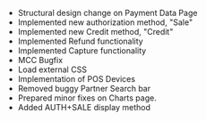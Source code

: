 - Structural design change on Payment Data Page
- Implemented new authorization method, "Sale"
- Implemented new Credit method, "Credit"
- Implemented Refund functionality
- Implemented Capture functionality
- MCC Bugfix
- Load external CSS
- Implementation of POS Devices
- Removed buggy Partner Search bar
- Prepared minor fixes on Charts page.
- Added AUTH+SALE display method
